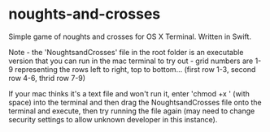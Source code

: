 # noughts-and-crosses
Simple game of noughts and crosses for OS X Terminal. Written in Swift. 

Note - the 'NoughtsandCrosses' file in the root folder is an executable version that you can run in the mac terminal to try out - grid numbers are 1-9 representing the rows left to right, top to bottom... (first row 1-3, second row 4-6, thrid row 7-9)

If your mac thinks it's a text file and won't run it, enter 'chmod +x ' (with space) into the terminal and then drag the NoughtsandCrosses file onto the terminal and execute, then try running the file again (may need to change security settings to allow unknown developer in this instance).
